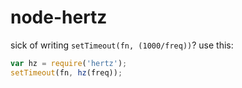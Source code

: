 # node-hertz

sick of writing `setTimeout(fn, (1000/freq))`?
use this:

```js
var hz = require('hertz');
setTimeout(fn, hz(freq));
```
